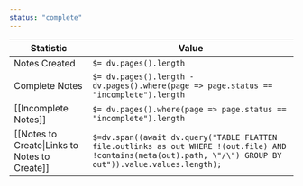```yaml
---
status: "complete"
---
```

| Statistic                                     | Value                                                                                                                                                        |
| --------------------------------------------- | ------------------------------------------------------------------------------------------------------------------------------------------------------------ |
| Notes Created                                 | `$= dv.pages().length`                                                                                                                                       |
| Complete Notes                                | `$= dv.pages().length - dv.pages().where(page => page.status == "incomplete").length`                                                                        |
| [[Incomplete Notes]]                          | `$= dv.pages().where(page => page.status == "incomplete").length`                                                                                            |
| [[Notes to Create\|Links to Notes to Create]] | `$=dv.span((await dv.query("TABLE FLATTEN file.outlinks as out WHERE !(out.file) AND !contains(meta(out).path, \"/\") GROUP BY out")).value.values.length);` |
